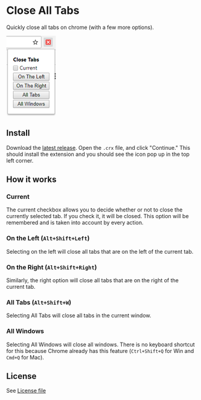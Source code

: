 # Close All Tabs
Quickly close all tabs on chrome (with a few more options).

![Screenshot of extension](Screenshot.png)

## Install
Download the [latest release](https://github.com/PandawanFr/CloseAllTabs/releases). Open the `.crx` file, and click "Continue." This should install the extension and you should see the icon pop up in the top left corner.

## How it works

### Current
The current checkbox allows you to decide whether or not to close the currently selected tab. If you check it, it will be closed. This option will be remembered and is taken into account by every action.

### On the Left (`Alt+Shift+Left`)
Selecting on the left will close all tabs that are on the left of the current tab.

### On the Right (`Alt+Shift+Right`)
Similarly, the right option will close all tabs that are on the right of the current tab.

### All Tabs (`Alt+Shift+W`)
Selecting All Tabs will close all tabs in the current window.

### All Windows
Selecting All Windows will close all windows. There is no keyboard shortcut for this because Chrome already has this feature (`Ctrl+Shift+Q` for Win and `Cmd+Q` for Mac).

## License
See [License file](LICENSE)
